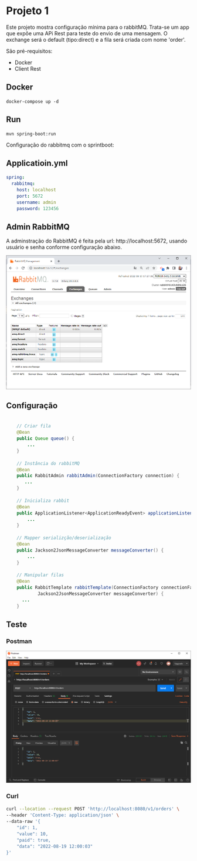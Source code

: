 # Projeto 1

Este projeto mostra configuração mínima para o rabbitMQ. Trata-se um app que expôe uma APi Rest para teste do envio de uma mensagem.
O exchange será o default (tipo:direct) e a fila será criada com nome 'order'.

São pré-requisitos:

* Docker
* Client Rest

## Docker

```shell
docker-compose up -d
```

## Run

```shell
mvn spring-boot:run
```

Configuração do rabbitmq com o sprintboot:

## Applicatioin.yml

```yml
spring:
  rabbitmq:
    host: localhost
    port: 5672
    username: admin
    password: 123456
```

## Admin RabbitMQ

A adminstração do RabbitMQ é feita pela url: http://localhost:5672, usando usuário e senha conforme configuração abaixo.

![](../assets/rabbit-exchange.png)

## Configuração

```java

	// Criar fila
	@Bean
	public Queue queue() {
		...
	}

	// Instância do rabbitMQ
	@Bean
	public RabbitAdmin rabbitAdmin(ConnectionFactory connection) {
	   ...
	}

	// Inicializa rabbit
	@Bean
	public ApplicationListener<ApplicationReadyEvent> applicationListener(RabbitAdmin rabbittAdmin) {
		...
	}

	// Mapper serializção/deserialização
	@Bean
	public Jackson2JsonMessageConverter messageConverter() {
		...
	}

	// Manipular filas
	@Bean
	public RabbitTemplate rabbitTemplate(ConnectionFactory connectionFactory,
			Jackson2JsonMessageConverter messageConverter) {
      ...
	}
```

## Teste

### Postman

![](../assets/postman.PNG)

### Curl

```bash
curl --location --request POST 'http://localhost:8080/v1/orders' \
--header 'Content-Type: application/json' \
--data-raw '{
    "id": 1,
    "value": 10,
    "paid": true,
    "data": "2022-08-19 12:00:03"
}'
```
